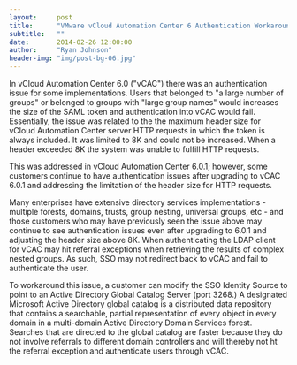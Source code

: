 ```yaml
---
layout:     post
title:      "VMware vCloud Automation Center 6 Authentication Workaround in a Complex Multi-domain Active Directory Domain Services Forest"
subtitle:   ""
date:       2014-02-26 12:00:00
author:     "Ryan Johnson"
header-img: "img/post-bg-06.jpg"
---
```


In vCloud Automation Center 6.0 ("vCAC") there was an authentication issue for some implementations. Users that belonged to "a large number of groups" or belonged to groups with "large group names" would increases the size of the SAML token and authentication into vCAC would fail. Essentially, the issue was related to the the maximum header size for vCloud Automation Center server HTTP requests in which the token is always included. It was limited to 8K and could not be increased. When a header exceeded 8K the system was unable to fulfill HTTP requests.

This was addressed in vCloud Automation Center 6.0.1; however, some customers continue to have authentication issues after upgrading to vCAC 6.0.1 and addressing the limitation of the header size for HTTP requests.

Many enterprises have extensive directory services implementations - multiple forests, domains, trusts, group nesting, universal groups, etc - and those customers who may have previously seen the issue above may continue to see authentication issues even after upgrading to 6.0.1 and adjusting the header size above 8K. When authenticating the LDAP client for vCAC may hit referral exceptions when retrieving the results of complex nested groups. As such, SSO may not redirect back to vCAC and fail to authenticate the user.

To workaround this issue, a customer can modify the SSO Identity Source to point to an Active Directory Global Catalog Server (port 3268.) A designated Microsoft Active Directory global catalog is a distributed data repository that contains a searchable, partial representation of every object in every domain in a multi-domain Active Directory Domain Services forest. Searches that are directed to the global catalog are faster because they do not involve referrals to different domain controllers and will thereby not ht the referral exception and authenticate users through vCAC.